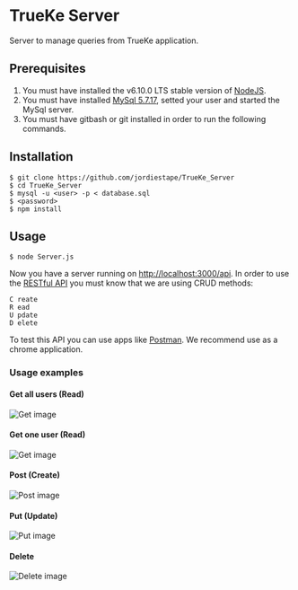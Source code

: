 # TrueKe Server

Server to manage queries from TrueKe application.

## Prerequisites

1. You must have installed the v6.10.0 LTS stable version of [NodeJS](https://nodejs.org/en/).
2. You must have installed [MySql 5.7.17](https://dev.mysql.com/doc/mysql-startstop-excerpt/5.7/en/), setted your user and started the MySql server.
3. You must have gitbash or git installed in order to run the following commands.

## Installation

	$ git clone https://github.com/jordiestape/TrueKe_Server
	$ cd TrueKe_Server
    $ mysql -u <user> -p < database.sql
    $ <password>
	$ npm install

## Usage

	$ node Server.js

Now you have a server running on [http://localhost:3000/api](http://localhost:3000/api). In order to use the [RESTful API](https://en.wikipedia.org/wiki/Representational_state_transfer) you must know that we are using CRUD methods:

	C reate
	R ead
	U pdate
	D elete


To test this API you can use apps like [Postman](https://www.getpostman.com/). We recommend use as a chrome application.

### Usage examples

#### Get all users (Read)

![Get image](https://s18.postimg.org/58n10ifrd/Capture3.png)

#### Get one user (Read)

![Get image](https://s18.postimg.org/92gh9nx3d/Capture1.png)

#### Post (Create)

![Post image](https://s18.postimg.org/81g8kjg3t/Capture2.png)

#### Put (Update)

![Put image](https://s2.postimg.org/w9bcxtqjt/Capture5.png)

#### Delete

![Delete image](https://s18.postimg.org/4x5knqzbd/Capture4.png)
